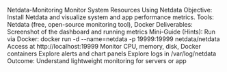 Netdata-Monitoring
 Monitor System Resources Using Netdata
 Objective: Install Netdata and visualize system and app performance metrics.
 Tools: Netdata (free, open-source monitoring tool), Docker
 Deliverables: Screenshot of the dashboard and running metrics
 Mini-Guide (Hints):
 Run via Docker: docker run -d --name=netdata -p 19999:19999 netdata/netdata
 Access at http://localhost:19999
 Monitor CPU, memory, disk, Docker containers
 Explore alerts and chart panels
 Explore logs in /var/log/netdata
 Outcome: Understand lightweight monitoring for servers or app
